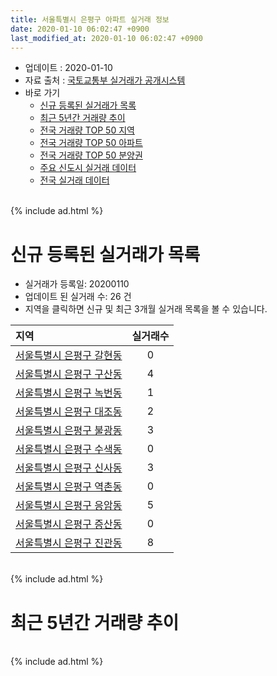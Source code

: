 ```yaml
---
title: 서울특별시 은평구 아파트 실거래 정보
date: 2020-01-10 06:02:47 +0900
last_modified_at: 2020-01-10 06:02:47 +0900
---
```


* 업데이트 : 2020-01-10
* 자료 출처 : [국토교통부 실거래가 공개시스템](http://rt.molit.go.kr)
* 바로 가기
    * [신규 등록된 실거래가 목록](#신규-등록된-실거래가-목록)
    * [최근 5년간 거래량 추이](#최근-5년간-거래량-추이)
    * [전국 거래량 TOP 50 지역](https://inasie.github.io/apt-trade-info/최근-3개월-전국에서-가장-거래가-많이-발생한-지역)
    * [전국 거래량 TOP 50 아파트](https://inasie.github.io/apt-trade-info/최근-3개월-전국에서-가장-거래가-많이-발생한-아파트)
    * [전국 거래량 TOP 50 분양권](https://inasie.github.io/apt-trade-info/최근-3개월-전국에서-가장-거래가-많이-발생한-분양권)
    * [주요 신도시 실거래 데이터](https://inasie.github.io/apt-trade-info/주요-신도시)
    * [전국 실거래 데이터](https://inasie.github.io/apt-trade-info/전국)

<br>
{% include ad.html %}
<br>

# 신규 등록된 실거래가 목록
* 실거래가 등록일: 20200110
* 업데이트 된 실거래 수: 26 건
* 지역을 클릭하면 신규 및 최근 3개월 실거래 목록을 볼 수 있습니다.


|지역|실거래수|
|:---|:---:|
|[서울특별시 은평구 갈현동](https://inasie.github.io/apt-trade-info/서울특별시-은평구-갈현동)|0|
|[서울특별시 은평구 구산동](https://inasie.github.io/apt-trade-info/서울특별시-은평구-구산동)|4|
|[서울특별시 은평구 녹번동](https://inasie.github.io/apt-trade-info/서울특별시-은평구-녹번동)|1|
|[서울특별시 은평구 대조동](https://inasie.github.io/apt-trade-info/서울특별시-은평구-대조동)|2|
|[서울특별시 은평구 불광동](https://inasie.github.io/apt-trade-info/서울특별시-은평구-불광동)|3|
|[서울특별시 은평구 수색동](https://inasie.github.io/apt-trade-info/서울특별시-은평구-수색동)|0|
|[서울특별시 은평구 신사동](https://inasie.github.io/apt-trade-info/서울특별시-은평구-신사동)|3|
|[서울특별시 은평구 역촌동](https://inasie.github.io/apt-trade-info/서울특별시-은평구-역촌동)|0|
|[서울특별시 은평구 응암동](https://inasie.github.io/apt-trade-info/서울특별시-은평구-응암동)|5|
|[서울특별시 은평구 증산동](https://inasie.github.io/apt-trade-info/서울특별시-은평구-증산동)|0|
|[서울특별시 은평구 진관동](https://inasie.github.io/apt-trade-info/서울특별시-은평구-진관동)|8|


<br>
{% include ad.html %}
<br>

# 최근 5년간 거래량 추이


<div style="width:100%;">
    <canvas id="deal_progress" height="200"></canvas>
</div>

<script>
new Chart(document.getElementById("deal_progress"), {
    type: 'line',
    data: {
        labels: ['201501','201502','201503','201504','201505','201506','201507','201508','201509','201510','201511','201512','201601','201602','201603','201604','201605','201606','201607','201608','201609','201610','201611','201612','201701','201702','201703','201704','201705','201706','201707','201708','201709','201710','201711','201712','201801','201802','201803','201804','201805','201806','201807','201808','201809','201810','201811','201812','201901','201902','201903','201904','201905','201906','201907','201908','201909','201910','201911','201912','202001'],
        datasets: [{
            label: '매매',
            pointRadius: 1,
            data: [242, 324, 479, 396, 328, 351, 339, 291, 264, 315, 253, 226, 206, 221, 356, 354, 342, 414, 410, 326, 363, 403, 211, 148, 115, 195, 230, 258, 348, 329, 360, 194, 189, 173, 181, 207, 396, 456, 511, 260, 296, 345, 351, 554, 304, 161, 66, 85, 108, 105, 106, 136, 127, 178, 238, 267, 236, 373, 342, 149, 7],
            borderColor: "rgba(255, 201, 14, 1)",
            backgroundColor: "rgba(255, 201, 14, 0.5)",
            fill: false,
            lineTension: 0
        },{
            label: '전월세',
            pointRadius: 1,
            data: [441, 391, 533, 351, 323, 306, 291, 329, 347, 355, 275, 290, 283, 311, 334, 378, 249, 268, 348, 399, 372, 316, 271, 289, 313, 408, 391, 279, 278, 310, 333, 363, 446, 334, 301, 347, 369, 371, 462, 347, 287, 330, 383, 376, 405, 304, 266, 318, 389, 397, 473, 321, 313, 289, 335, 349, 342, 388, 337, 301, 25],
            borderColor: "rgba(0, 141, 185, 1)",
            backgroundColor: "rgba(0, 141, 185, 0.5)",
            fill: false,
            lineTension: 0
        }
        ]
    },
    options: {
        responsive: true,
        title: {
            display: false
        },
        tooltips: {
            mode: 'index',
            intersect: false
        },
        hover: {
            mode: 'nearest',
            intersect: true
        },
        scales: {
            xAxes: [{
                display: true,
                scaleLabel: {
                    display: true,
                    labelString: '년/월'
                }
            }],
            yAxes: [{
                display: true,
                ticks: {
                    suggestedMin: 0,
                },
                scaleLabel: {
                    display: true,
                    labelString: '실거래 수'
                }
            }]
        }
    }
});

</script>


<br>
{% include ad.html %}
<br>

